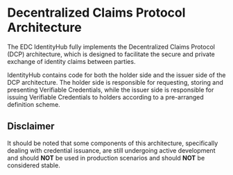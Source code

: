 # Decentralized Claims Protocol Architecture

The EDC IdentityHub fully implements the Decentralized Claims Protocol (DCP) architecture, which is designed to
facilitate the secure and private exchange of identity claims between parties.

IdentityHub contains code for both the holder side and the issuer side of the DCP architecture. The holder side is
responsible for requesting, storing and presenting Verifiable Credentials, while the issuer side is responsible for
issuing Verifiable Credentials to holders according to a pre-arranged definition scheme.

## Disclaimer

It should be noted that some components of this architecture, specifically dealing with credential issuance, are still
undergoing active development and should **NOT** be used in production scenarios and should **NOT** be considered
stable.